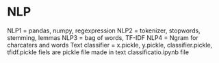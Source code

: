 # NLP
NLP1 = pandas, numpy, regexpression 
NLP2 = tokenizer, stopwords, stemming, lemmas
NLP3 = bag of words, TF-IDF
NLP4 = Ngram for charcaters and words
Text classifier = x.pickle, y.pickle, classifier.pickle, tfidf.pickle fiels are pickle file made in text classificatio.ipynb file
